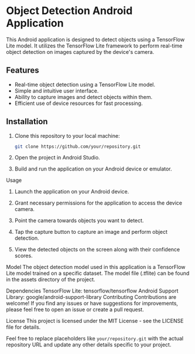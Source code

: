 # Object Detection Android Application

This Android application is designed to detect objects using a TensorFlow Lite model. It utilizes the TensorFlow Lite framework to perform real-time object detection on images captured by the device's camera.

## Features

- Real-time object detection using a TensorFlow Lite model.
- Simple and intuitive user interface.
- Ability to capture images and detect objects within them.
- Efficient use of device resources for fast processing.

## Installation

1. Clone this repository to your local machine:

   ```bash
   git clone https://github.com/your/repository.git
2. Open the project in Android Studio.

3. Build and run the application on your Android device or emulator.

Usage
1. Launch the application on your Android device.

2. Grant necessary permissions for the application to access the device camera.

3. Point the camera towards objects you want to detect.

4. Tap the capture button to capture an image and perform object detection.

5. View the detected objects on the screen along with their confidence scores.

Model
The object detection model used in this application is a TensorFlow Lite model trained on a specific dataset. The model file (.tflite) can be found in the assets directory of the project.

Dependencies
TensorFlow Lite: tensorflow/tensorflow
Android Support Library: google/android-support-library
Contributing
Contributions are welcome! If you find any issues or have suggestions for improvements, please feel free to open an issue or create a pull request.

License
This project is licensed under the MIT License - see the LICENSE file for details.


Feel free to replace placeholders like `your/repository.git` with the actual repository URL and update any other details specific to your project.

